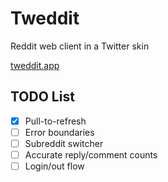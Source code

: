 # Tweddit
Reddit web client in a Twitter skin

[tweddit.app](https://tweddit.app)

## TODO List
 - [x] Pull-to-refresh
 - [ ] Error boundaries
 - [ ] Subreddit switcher
 - [ ] Accurate reply/comment counts
 - [ ] Login/out flow